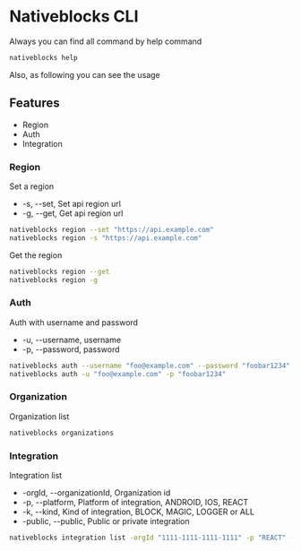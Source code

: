 # Nativeblocks CLI

Always you can find all command by help command
```bash
nativeblocks help
```

Also, as following you can see the usage

## Features

- Region
- Auth
- Integration

### Region

Set a region

- -s, --set, Set api region url
- -g, --get, Get api region url

```bash
nativeblocks region --set "https://api.example.com"
nativeblocks region -s "https://api.example.com"
```

Get the region

```bash
nativeblocks region --get
nativeblocks region -g
```

### Auth

Auth with username and password

- -u, --username, username
- -p, --password, password
    
```bash
nativeblocks auth --username "foo@example.com" --password "foobar1234"
nativeblocks auth -u "foo@example.com" -p "foobar1234"
```

### Organization

Organization list

```bash
nativeblocks organizations
```

### Integration

Integration list

- -orgId, --organizationId, Organization id
- -p, --platform, Platform of integration, ANDROID, IOS, REACT
- -k, --kind, Kind of integration, BLOCK, MAGIC, LOGGER or ALL
- -public, --public, Public or private integration

```bash
nativeblocks integration list -orgId "1111-1111-1111-1111" -p "REACT" -k "ALL"  --public false
```